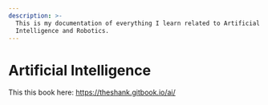 ```yaml
---
description: >-
  This is my documentation of everything I learn related to Artificial
  Intelligence and Robotics.
---
```


# Artificial Intelligence

This this book here: https://theshank.gitbook.io/ai/

